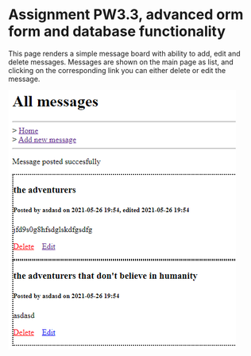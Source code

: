 # Assignment PW3.3, advanced orm form and database functionality

This page renders a simple message board with ability to add, edit and delete messages.
Messages are shown on the main page as list, and clicking on the corresponding link you can either delete or edit the message.


![alt text](screenshot.png "Screenshot")